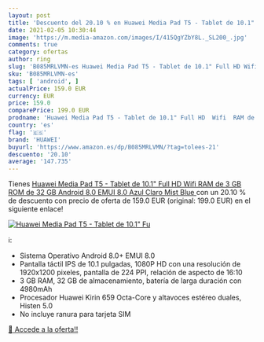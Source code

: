 ```yaml
---
layout: post
title: 'Descuento del 20.10 % en Huawei Media Pad T5 - Tablet de 10.1" Fu'
date: 2021-02-05 10:30:44
image: 'https://m.media-amazon.com/images/I/415QgYZbY8L._SL200_.jpg'
comments: true
category: ofertas
author: ring
slug: 'B085MRLVMN-es Huawei Media Pad T5 - Tablet de 10.1" Full HD Wifi RAM de...'
sku: 'B085MRLVMN-es'
tags: [ 'android', ]
actualPrice: 159.0 EUR
currency: EUR
price: 159.0
comparePrice: 199.0 EUR
prodname: 'Huawei Media Pad T5 - Tablet de 10.1" Full HD  Wifi  RAM de 3 GB  ROM de 32 GB  Android 8.0  EMUI 8.0   Azul Claro  Mist Blue '
country: 'es'
flag: '🇪🇸'
brand: 'HUAWEI'
buyurl: 'https://www.amazon.es/dp/B085MRLVMN/?tag=tolees-21'
descuento: '20.10'
average: '147.735'
---
```


Tienes [Huawei Media Pad T5 - Tablet de 10.1" Full HD  Wifi  RAM de 3 GB  ROM de 32 GB  Android 8.0  EMUI 8.0   Azul Claro  Mist Blue ](https://www.amazon.es/dp/B085MRLVMN/?tag=tolees-21) con un 20.10 % de descuento con precio de oferta de 159.0 EUR (original: 199.0 EUR) en el siguiente enlace!

[![Huawei Media Pad T5 - Tablet de 10.1" Fu](https://m.media-amazon.com/images/I/415QgYZbY8L._SL200_.jpg)](https://www.amazon.es/dp/B085MRLVMN/?tag=tolees-21)

ℹ️:

- Sistema Operativo Android 8.0+ EMUI 8.0
- Pantalla táctil IPS de 10.1 pulgadas, 1080P HD con una resolución de 1920x1200 pixeles, pantalla de 224 PPI, relación de aspecto de 16:10
- 3 GB RAM, 32 GB de almacenamiento, batería de larga duración con 4980mAh
- Procesador Huawei Kirin 659 Octa-Core y altavoces estéreo duales, Histen 5.0
- No incluye ranura para tarjeta SIM

[🛒 Accede a la oferta!!](https://www.amazon.es/dp/B085MRLVMN/?tag=tolees-21)
